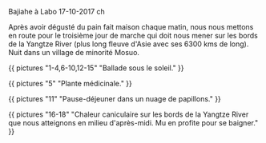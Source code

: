 Bajiahe à Labo
17-10-2017
ch

Après avoir dégusté du pain fait maison chaque matin, nous nous mettons en route pour le troisième jour de marche qui doit nous mener sur les bords de la Yangtze River (plus long fleuve d'Asie avec ses 6300 kms de long). Nuit dans un village de minorité Mosuo.


{{ pictures "1-4,6-10,12-15" "Ballade sous le soleil." }}

{{ pictures "5" "Plante médicinale." }}

{{ pictures "11" "Pause-déjeuner dans un nuage de papillons." }}

{{ pictures "16-18" "Chaleur caniculaire sur les bords de la Yangtze River que nous atteignons en milieu d'après-midi. Mu en profite pour se baigner." }}
